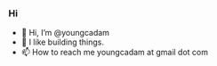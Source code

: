 ### Hi

- 👋 Hi, I’m @youngcadam
- 🌱 I like building things.
- 📫 How to reach me youngcadam at gmail dot com


<!---
youngcadam/youngcadam is a ✨ special ✨ repository because its `README.md` (this file) appears on your GitHub profile.
You can click the Preview link to take a look at your changes.
--->
